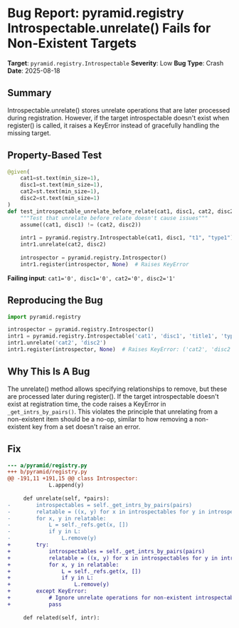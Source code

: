 # Bug Report: pyramid.registry Introspectable.unrelate() Fails for Non-Existent Targets

**Target**: `pyramid.registry.Introspectable`
**Severity**: Low
**Bug Type**: Crash
**Date**: 2025-08-18

## Summary

Introspectable.unrelate() stores unrelate operations that are later processed during registration. However, if the target introspectable doesn't exist when register() is called, it raises a KeyError instead of gracefully handling the missing target.

## Property-Based Test

```python
@given(
    cat1=st.text(min_size=1),
    disc1=st.text(min_size=1),
    cat2=st.text(min_size=1),
    disc2=st.text(min_size=1)
)
def test_introspectable_unrelate_before_relate(cat1, disc1, cat2, disc2):
    """Test that unrelate before relate doesn't cause issues"""
    assume((cat1, disc1) != (cat2, disc2))
    
    intr1 = pyramid.registry.Introspectable(cat1, disc1, "t1", "type1")
    intr1.unrelate(cat2, disc2)
    
    introspector = pyramid.registry.Introspector()
    intr1.register(introspector, None)  # Raises KeyError
```

**Failing input**: `cat1='0', disc1='0', cat2='0', disc2='1'`

## Reproducing the Bug

```python
import pyramid.registry

introspector = pyramid.registry.Introspector()
intr1 = pyramid.registry.Introspectable('cat1', 'disc1', 'title1', 'type1')
intr1.unrelate('cat2', 'disc2')
intr1.register(introspector, None)  # Raises KeyError: ('cat2', 'disc2')
```

## Why This Is A Bug

The unrelate() method allows specifying relationships to remove, but these are processed later during register(). If the target introspectable doesn't exist at registration time, the code raises a KeyError in `_get_intrs_by_pairs()`. This violates the principle that unrelating from a non-existent item should be a no-op, similar to how removing a non-existent key from a set doesn't raise an error.

## Fix

```diff
--- a/pyramid/registry.py
+++ b/pyramid/registry.py
@@ -191,11 +191,15 @@ class Introspector:
             L.append(y)
 
     def unrelate(self, *pairs):
-        introspectables = self._get_intrs_by_pairs(pairs)
-        relatable = ((x, y) for x in introspectables for y in introspectables)
-        for x, y in relatable:
-            L = self._refs.get(x, [])
-            if y in L:
-                L.remove(y)
+        try:
+            introspectables = self._get_intrs_by_pairs(pairs)
+            relatable = ((x, y) for x in introspectables for y in introspectables)
+            for x, y in relatable:
+                L = self._refs.get(x, [])
+                if y in L:
+                    L.remove(y)
+        except KeyError:
+            # Ignore unrelate operations for non-existent introspectables
+            pass
 
     def related(self, intr):
```